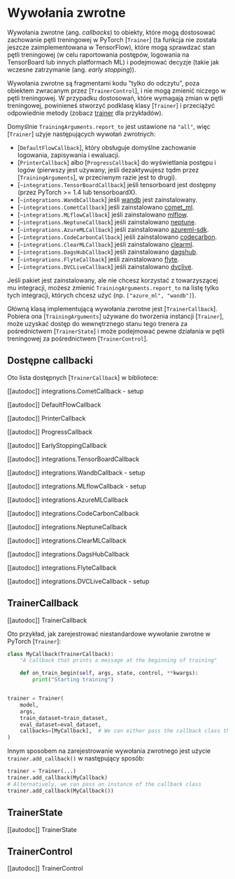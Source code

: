 <!--Copyright 2020 The HuggingFace Team. All rights reserved.

Licensed under the Apache License, Version 2.0 (the "License"); you may not use this file except in compliance with
the License. You may obtain a copy of the License at

http://www.apache.org/licenses/LICENSE-2.0

Unless required by applicable law or agreed to in writing, software distributed under the License is distributed on
an "AS IS" BASIS, WITHOUT WARRANTIES OR CONDITIONS OF ANY KIND, either express or implied. See the License for the
specific language governing permissions and limitations under the License.

⚠️ Note that this file is in Markdown but contain specific syntax for our doc-builder (similar to MDX) that may not be
rendered properly in your Markdown viewer.

-->

# Wywołania zwrotne

Wywołania zwrotne (ang. *callbacks*) to obiekty, które mogą dostosować zachowanie pętli treningowej w PyTorch [`Trainer`] (ta funkcja nie została jeszcze zaimplementowana w TensorFlow), które mogą sprawdzać stan pętli treningowej (w celu raportowania postępów, logowania na TensorBoard lub innych platformach ML) i podejmować decyzje (takie jak wczesne zatrzymanie (ang. *early stopping*)).

Wywołania zwrotne są fragmentami kodu "tylko do odczytu", poza obiektem zwracanym przez [`TrainerControl`], i nie mogą zmienić niczego w pętli treningowej. W przypadku dostosowań, które wymagają zmian w pętli treningowej, powinieneś stworzyć podklasę klasy [`Trainer`] i przeciążyć odpowiednie metody (zobacz [trainer](trainer) dla przykładów).

Domyślnie `TrainingArguments.report_to` jest ustawione na `"all"`, więc [`Trainer`] użyje następujących wywołań zwrotnych:

- [`DefaultFlowCallback`], który obsługuje domyślne zachowanie logowania, zapisywania i ewaluacji.
- [`PrinterCallback`] albo [`ProgressCallback`] do wyświetlania postępu i logów (pierwszy jest używany, jeśli dezaktywujesz tqdm przez [`TrainingArguments`], w przeciwnym razie jest to drugi).
- [`~integrations.TensorBoardCallback`] jeśli tensorboard jest dostępny (przez PyTorch >= 1.4 lub tensorboardX).
- [`~integrations.WandbCallback`] jeśli [wandb](https://www.wandb.com/) jest zainstalowany.
- [`~integrations.CometCallback`] jeśli zainstalowano [comet_ml](https://www.comet.ml/site/).
- [`~integrations.MLflowCallback`] jeśli zainstalowano [mlflow](https://www.mlflow.org/).
- [`~integrations.NeptuneCallback`] jeśli zainstalowano [neptune](https://neptune.ai/).
- [`~integrations.AzureMLCallback`] jeśli zainstalowano [azureml-sdk](https://pypi.org/project/azureml-sdk/).
- [`~integrations.CodeCarbonCallback`] jeśli zainstalowano [codecarbon](https://pypi.org/project/codecarbon/).
- [`~integrations.ClearMLCallback`] jeśli zainstalowano [clearml](https://github.com/allegroai/clearml).
- [`~integrations.DagsHubCallback`] jeśli zainstalowano [dagshub](https://dagshub.com/).
- [`~integrations.FlyteCallback`] jeśli zainstalowano [flyte](https://flyte.org/).
- [`~integrations.DVCLiveCallback`] jeśli zainstalowano [dvclive](https://dvc.org/doc/dvclive).

Jeśli pakiet jest zainstalowany, ale nie chcesz korzystać z towarzyszącej mu integracji, możesz zmienić `TrainingArguments.report_to` na listę tylko tych integracji, których chcesz użyć (np. `["azure_ml", "wandb"]`).

Główną klasą implementującą wywołania zwrotne jest [`TrainerCallback`]. Pobiera ona [`TrainingArguments`] używane do tworzenia instancji [`Trainer`], może uzyskać dostęp do wewnętrznego stanu tego trenera za pośrednictwem [`TrainerState`] i może podejmować pewne działania w pętli treningowej za pośrednictwem [`TrainerControl`].


## Dostępne callbacki

Oto lista dostępnych [`TrainerCallback`] w bibliotece:

[[autodoc]] integrations.CometCallback
    - setup

[[autodoc]] DefaultFlowCallback

[[autodoc]] PrinterCallback

[[autodoc]] ProgressCallback

[[autodoc]] EarlyStoppingCallback

[[autodoc]] integrations.TensorBoardCallback

[[autodoc]] integrations.WandbCallback
    - setup

[[autodoc]] integrations.MLflowCallback
    - setup

[[autodoc]] integrations.AzureMLCallback

[[autodoc]] integrations.CodeCarbonCallback

[[autodoc]] integrations.NeptuneCallback

[[autodoc]] integrations.ClearMLCallback

[[autodoc]] integrations.DagsHubCallback

[[autodoc]] integrations.FlyteCallback

[[autodoc]] integrations.DVCLiveCallback
    - setup

## TrainerCallback

[[autodoc]] TrainerCallback

Oto przykład, jak zarejestrować niestandardowe wywołanie zwrotne w PyTorch [`Trainer`]:

```python
class MyCallback(TrainerCallback):
    "A callback that prints a message at the beginning of training"

    def on_train_begin(self, args, state, control, **kwargs):
        print("Starting training")


trainer = Trainer(
    model,
    args,
    train_dataset=train_dataset,
    eval_dataset=eval_dataset,
    callbacks=[MyCallback],  # We can either pass the callback class this way or an instance of it (MyCallback())
)
```

Innym sposobem na zarejestrowanie wywołania zwrotnego jest użycie `trainer.add_callback()` w następujący sposób:

```python
trainer = Trainer(...)
trainer.add_callback(MyCallback)
# Alternatively, we can pass an instance of the callback class
trainer.add_callback(MyCallback())
```

## TrainerState

[[autodoc]] TrainerState

## TrainerControl

[[autodoc]] TrainerControl
